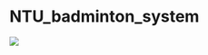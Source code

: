 # NTU_badminton_system

![](https://drive.google.com/uc?export=view&id=15IJVZrwJdwSuMHf9-0ey0iO-3nlru7l0)
